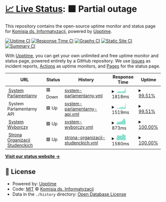 # [📈 Live Status](https://informatyzacja.github.io/uptime): <!--live status--> **🟧 Partial outage**

This repository contains the open-source uptime monitor and status page for [Komisja ds. Informatyzacji](https://samorzad.pwr.edu.pl), powered by [Upptime](https://github.com/upptime/upptime).

[![Uptime CI](https://github.com/informatyzacja/uptime/workflows/Uptime%20CI/badge.svg)](https://github.com/informatyzacja/uptime/actions?query=workflow%3A%22Uptime+CI%22)
[![Response Time CI](https://github.com/informatyzacja/uptime/workflows/Response%20Time%20CI/badge.svg)](https://github.com/informatyzacja/uptime/actions?query=workflow%3A%22Response+Time+CI%22)
[![Graphs CI](https://github.com/informatyzacja/uptime/workflows/Graphs%20CI/badge.svg)](https://github.com/informatyzacja/uptime/actions?query=workflow%3A%22Graphs+CI%22)
[![Static Site CI](https://github.com/informatyzacja/uptime/workflows/Static%20Site%20CI/badge.svg)](https://github.com/informatyzacja/uptime/actions?query=workflow%3A%22Static+Site+CI%22)
[![Summary CI](https://github.com/informatyzacja/uptime/workflows/Summary%20CI/badge.svg)](https://github.com/informatyzacja/uptime/actions?query=workflow%3A%22Summary+CI%22)

With [Upptime](https://upptime.js.org), you can get your own unlimited and free uptime monitor and status page, powered entirely by a GitHub repository. We use [Issues](https://github.com/informatyzacja/uptime/issues) as incident reports, [Actions](https://github.com/informatyzacja/uptime/actions) as uptime monitors, and [Pages](https://informatyzacja.github.io/uptime) for the status page.

<!--start: status pages-->
<!-- This summary is generated by Upptime (https://github.com/upptime/upptime) -->
<!-- Do not edit this manually, your changes will be overwritten -->
<!-- prettier-ignore -->
| URL | Status | History | Response Time | Uptime |
| --- | ------ | ------- | ------------- | ------ |
| <img alt="" src="https://icons.duckduckgo.com/ip3/parlament.samorzad.pwr.edu.pl.ico" height="13"> [System Parlamentarny](https://parlament.samorzad.pwr.edu.pl) | 🟥 Down | [system-parlamentarny.yml](https://github.com/informatyzacja/uptime/commits/HEAD/history/system-parlamentarny.yml) | <details><summary><img alt="Response time graph" src="./graphs/system-parlamentarny/response-time-week.png" height="20"> 1818ms</summary><br><a href="https://status.samorzad.pwr.edu.pl/history/system-parlamentarny"><img alt="Response time 1557" src="https://img.shields.io/endpoint?url=https%3A%2F%2Fraw.githubusercontent.com%2Finformatyzacja%2Fuptime%2FHEAD%2Fapi%2Fsystem-parlamentarny%2Fresponse-time.json"></a><br><a href="https://status.samorzad.pwr.edu.pl/history/system-parlamentarny"><img alt="24-hour response time 3091" src="https://img.shields.io/endpoint?url=https%3A%2F%2Fraw.githubusercontent.com%2Finformatyzacja%2Fuptime%2FHEAD%2Fapi%2Fsystem-parlamentarny%2Fresponse-time-day.json"></a><br><a href="https://status.samorzad.pwr.edu.pl/history/system-parlamentarny"><img alt="7-day response time 1818" src="https://img.shields.io/endpoint?url=https%3A%2F%2Fraw.githubusercontent.com%2Finformatyzacja%2Fuptime%2FHEAD%2Fapi%2Fsystem-parlamentarny%2Fresponse-time-week.json"></a><br><a href="https://status.samorzad.pwr.edu.pl/history/system-parlamentarny"><img alt="30-day response time 1362" src="https://img.shields.io/endpoint?url=https%3A%2F%2Fraw.githubusercontent.com%2Finformatyzacja%2Fuptime%2FHEAD%2Fapi%2Fsystem-parlamentarny%2Fresponse-time-month.json"></a><br><a href="https://status.samorzad.pwr.edu.pl/history/system-parlamentarny"><img alt="1-year response time 1557" src="https://img.shields.io/endpoint?url=https%3A%2F%2Fraw.githubusercontent.com%2Finformatyzacja%2Fuptime%2FHEAD%2Fapi%2Fsystem-parlamentarny%2Fresponse-time-year.json"></a></details> | <details><summary><a href="https://status.samorzad.pwr.edu.pl/history/system-parlamentarny">99.51%</a></summary><a href="https://status.samorzad.pwr.edu.pl/history/system-parlamentarny"><img alt="All-time uptime 99.06%" src="https://img.shields.io/endpoint?url=https%3A%2F%2Fraw.githubusercontent.com%2Finformatyzacja%2Fuptime%2FHEAD%2Fapi%2Fsystem-parlamentarny%2Fuptime.json"></a><br><a href="https://status.samorzad.pwr.edu.pl/history/system-parlamentarny"><img alt="24-hour uptime 96.58%" src="https://img.shields.io/endpoint?url=https%3A%2F%2Fraw.githubusercontent.com%2Finformatyzacja%2Fuptime%2FHEAD%2Fapi%2Fsystem-parlamentarny%2Fuptime-day.json"></a><br><a href="https://status.samorzad.pwr.edu.pl/history/system-parlamentarny"><img alt="7-day uptime 99.51%" src="https://img.shields.io/endpoint?url=https%3A%2F%2Fraw.githubusercontent.com%2Finformatyzacja%2Fuptime%2FHEAD%2Fapi%2Fsystem-parlamentarny%2Fuptime-week.json"></a><br><a href="https://status.samorzad.pwr.edu.pl/history/system-parlamentarny"><img alt="30-day uptime 99.89%" src="https://img.shields.io/endpoint?url=https%3A%2F%2Fraw.githubusercontent.com%2Finformatyzacja%2Fuptime%2FHEAD%2Fapi%2Fsystem-parlamentarny%2Fuptime-month.json"></a><br><a href="https://status.samorzad.pwr.edu.pl/history/system-parlamentarny"><img alt="1-year uptime 99.06%" src="https://img.shields.io/endpoint?url=https%3A%2F%2Fraw.githubusercontent.com%2Finformatyzacja%2Fuptime%2FHEAD%2Fapi%2Fsystem-parlamentarny%2Fuptime-year.json"></a></details>
| <img alt="" src="https://icons.duckduckgo.com/ip3/null.ico" height="13"> System Parlamentarny API | 🟩 Up | [system-parlamentarny-api.yml](https://github.com/informatyzacja/uptime/commits/HEAD/history/system-parlamentarny-api.yml) | <details><summary><img alt="Response time graph" src="./graphs/system-parlamentarny-api/response-time-week.png" height="20"> 1519ms</summary><br><a href="https://status.samorzad.pwr.edu.pl/history/system-parlamentarny-api"><img alt="Response time 1141" src="https://img.shields.io/endpoint?url=https%3A%2F%2Fraw.githubusercontent.com%2Finformatyzacja%2Fuptime%2FHEAD%2Fapi%2Fsystem-parlamentarny-api%2Fresponse-time.json"></a><br><a href="https://status.samorzad.pwr.edu.pl/history/system-parlamentarny-api"><img alt="24-hour response time 2587" src="https://img.shields.io/endpoint?url=https%3A%2F%2Fraw.githubusercontent.com%2Finformatyzacja%2Fuptime%2FHEAD%2Fapi%2Fsystem-parlamentarny-api%2Fresponse-time-day.json"></a><br><a href="https://status.samorzad.pwr.edu.pl/history/system-parlamentarny-api"><img alt="7-day response time 1519" src="https://img.shields.io/endpoint?url=https%3A%2F%2Fraw.githubusercontent.com%2Finformatyzacja%2Fuptime%2FHEAD%2Fapi%2Fsystem-parlamentarny-api%2Fresponse-time-week.json"></a><br><a href="https://status.samorzad.pwr.edu.pl/history/system-parlamentarny-api"><img alt="30-day response time 1094" src="https://img.shields.io/endpoint?url=https%3A%2F%2Fraw.githubusercontent.com%2Finformatyzacja%2Fuptime%2FHEAD%2Fapi%2Fsystem-parlamentarny-api%2Fresponse-time-month.json"></a><br><a href="https://status.samorzad.pwr.edu.pl/history/system-parlamentarny-api"><img alt="1-year response time 1141" src="https://img.shields.io/endpoint?url=https%3A%2F%2Fraw.githubusercontent.com%2Finformatyzacja%2Fuptime%2FHEAD%2Fapi%2Fsystem-parlamentarny-api%2Fresponse-time-year.json"></a></details> | <details><summary><a href="https://status.samorzad.pwr.edu.pl/history/system-parlamentarny-api">99.51%</a></summary><a href="https://status.samorzad.pwr.edu.pl/history/system-parlamentarny-api"><img alt="All-time uptime 99.10%" src="https://img.shields.io/endpoint?url=https%3A%2F%2Fraw.githubusercontent.com%2Finformatyzacja%2Fuptime%2FHEAD%2Fapi%2Fsystem-parlamentarny-api%2Fuptime.json"></a><br><a href="https://status.samorzad.pwr.edu.pl/history/system-parlamentarny-api"><img alt="24-hour uptime 96.58%" src="https://img.shields.io/endpoint?url=https%3A%2F%2Fraw.githubusercontent.com%2Finformatyzacja%2Fuptime%2FHEAD%2Fapi%2Fsystem-parlamentarny-api%2Fuptime-day.json"></a><br><a href="https://status.samorzad.pwr.edu.pl/history/system-parlamentarny-api"><img alt="7-day uptime 99.51%" src="https://img.shields.io/endpoint?url=https%3A%2F%2Fraw.githubusercontent.com%2Finformatyzacja%2Fuptime%2FHEAD%2Fapi%2Fsystem-parlamentarny-api%2Fuptime-week.json"></a><br><a href="https://status.samorzad.pwr.edu.pl/history/system-parlamentarny-api"><img alt="30-day uptime 99.89%" src="https://img.shields.io/endpoint?url=https%3A%2F%2Fraw.githubusercontent.com%2Finformatyzacja%2Fuptime%2FHEAD%2Fapi%2Fsystem-parlamentarny-api%2Fuptime-month.json"></a><br><a href="https://status.samorzad.pwr.edu.pl/history/system-parlamentarny-api"><img alt="1-year uptime 99.10%" src="https://img.shields.io/endpoint?url=https%3A%2F%2Fraw.githubusercontent.com%2Finformatyzacja%2Fuptime%2FHEAD%2Fapi%2Fsystem-parlamentarny-api%2Fuptime-year.json"></a></details>
| <img alt="" src="https://icons.duckduckgo.com/ip3/wybory.samorzad.pwr.edu.pl.ico" height="13"> [System Wyborczy](https://wybory.samorzad.pwr.edu.pl) | 🟩 Up | [system-wyborczy.yml](https://github.com/informatyzacja/uptime/commits/HEAD/history/system-wyborczy.yml) | <details><summary><img alt="Response time graph" src="./graphs/system-wyborczy/response-time-week.png" height="20"> 873ms</summary><br><a href="https://status.samorzad.pwr.edu.pl/history/system-wyborczy"><img alt="Response time 997" src="https://img.shields.io/endpoint?url=https%3A%2F%2Fraw.githubusercontent.com%2Finformatyzacja%2Fuptime%2FHEAD%2Fapi%2Fsystem-wyborczy%2Fresponse-time.json"></a><br><a href="https://status.samorzad.pwr.edu.pl/history/system-wyborczy"><img alt="24-hour response time 694" src="https://img.shields.io/endpoint?url=https%3A%2F%2Fraw.githubusercontent.com%2Finformatyzacja%2Fuptime%2FHEAD%2Fapi%2Fsystem-wyborczy%2Fresponse-time-day.json"></a><br><a href="https://status.samorzad.pwr.edu.pl/history/system-wyborczy"><img alt="7-day response time 873" src="https://img.shields.io/endpoint?url=https%3A%2F%2Fraw.githubusercontent.com%2Finformatyzacja%2Fuptime%2FHEAD%2Fapi%2Fsystem-wyborczy%2Fresponse-time-week.json"></a><br><a href="https://status.samorzad.pwr.edu.pl/history/system-wyborczy"><img alt="30-day response time 945" src="https://img.shields.io/endpoint?url=https%3A%2F%2Fraw.githubusercontent.com%2Finformatyzacja%2Fuptime%2FHEAD%2Fapi%2Fsystem-wyborczy%2Fresponse-time-month.json"></a><br><a href="https://status.samorzad.pwr.edu.pl/history/system-wyborczy"><img alt="1-year response time 997" src="https://img.shields.io/endpoint?url=https%3A%2F%2Fraw.githubusercontent.com%2Finformatyzacja%2Fuptime%2FHEAD%2Fapi%2Fsystem-wyborczy%2Fresponse-time-year.json"></a></details> | <details><summary><a href="https://status.samorzad.pwr.edu.pl/history/system-wyborczy">100.00%</a></summary><a href="https://status.samorzad.pwr.edu.pl/history/system-wyborczy"><img alt="All-time uptime 99.96%" src="https://img.shields.io/endpoint?url=https%3A%2F%2Fraw.githubusercontent.com%2Finformatyzacja%2Fuptime%2FHEAD%2Fapi%2Fsystem-wyborczy%2Fuptime.json"></a><br><a href="https://status.samorzad.pwr.edu.pl/history/system-wyborczy"><img alt="24-hour uptime 100.00%" src="https://img.shields.io/endpoint?url=https%3A%2F%2Fraw.githubusercontent.com%2Finformatyzacja%2Fuptime%2FHEAD%2Fapi%2Fsystem-wyborczy%2Fuptime-day.json"></a><br><a href="https://status.samorzad.pwr.edu.pl/history/system-wyborczy"><img alt="7-day uptime 100.00%" src="https://img.shields.io/endpoint?url=https%3A%2F%2Fraw.githubusercontent.com%2Finformatyzacja%2Fuptime%2FHEAD%2Fapi%2Fsystem-wyborczy%2Fuptime-week.json"></a><br><a href="https://status.samorzad.pwr.edu.pl/history/system-wyborczy"><img alt="30-day uptime 99.92%" src="https://img.shields.io/endpoint?url=https%3A%2F%2Fraw.githubusercontent.com%2Finformatyzacja%2Fuptime%2FHEAD%2Fapi%2Fsystem-wyborczy%2Fuptime-month.json"></a><br><a href="https://status.samorzad.pwr.edu.pl/history/system-wyborczy"><img alt="1-year uptime 99.96%" src="https://img.shields.io/endpoint?url=https%3A%2F%2Fraw.githubusercontent.com%2Finformatyzacja%2Fuptime%2FHEAD%2Fapi%2Fsystem-wyborczy%2Fuptime-year.json"></a></details>
| <img alt="" src="https://icons.duckduckgo.com/ip3/aktywni.pwr.edu.pl.ico" height="13"> [Strona Organizacji Studenckich](https://aktywni.pwr.edu.pl) | 🟩 Up | [strona-organizacji-studenckich.yml](https://github.com/informatyzacja/uptime/commits/HEAD/history/strona-organizacji-studenckich.yml) | <details><summary><img alt="Response time graph" src="./graphs/strona-organizacji-studenckich/response-time-week.png" height="20"> 1580ms</summary><br><a href="https://status.samorzad.pwr.edu.pl/history/strona-organizacji-studenckich"><img alt="Response time 1653" src="https://img.shields.io/endpoint?url=https%3A%2F%2Fraw.githubusercontent.com%2Finformatyzacja%2Fuptime%2FHEAD%2Fapi%2Fstrona-organizacji-studenckich%2Fresponse-time.json"></a><br><a href="https://status.samorzad.pwr.edu.pl/history/strona-organizacji-studenckich"><img alt="24-hour response time 1604" src="https://img.shields.io/endpoint?url=https%3A%2F%2Fraw.githubusercontent.com%2Finformatyzacja%2Fuptime%2FHEAD%2Fapi%2Fstrona-organizacji-studenckich%2Fresponse-time-day.json"></a><br><a href="https://status.samorzad.pwr.edu.pl/history/strona-organizacji-studenckich"><img alt="7-day response time 1580" src="https://img.shields.io/endpoint?url=https%3A%2F%2Fraw.githubusercontent.com%2Finformatyzacja%2Fuptime%2FHEAD%2Fapi%2Fstrona-organizacji-studenckich%2Fresponse-time-week.json"></a><br><a href="https://status.samorzad.pwr.edu.pl/history/strona-organizacji-studenckich"><img alt="30-day response time 1553" src="https://img.shields.io/endpoint?url=https%3A%2F%2Fraw.githubusercontent.com%2Finformatyzacja%2Fuptime%2FHEAD%2Fapi%2Fstrona-organizacji-studenckich%2Fresponse-time-month.json"></a><br><a href="https://status.samorzad.pwr.edu.pl/history/strona-organizacji-studenckich"><img alt="1-year response time 1653" src="https://img.shields.io/endpoint?url=https%3A%2F%2Fraw.githubusercontent.com%2Finformatyzacja%2Fuptime%2FHEAD%2Fapi%2Fstrona-organizacji-studenckich%2Fresponse-time-year.json"></a></details> | <details><summary><a href="https://status.samorzad.pwr.edu.pl/history/strona-organizacji-studenckich">100.00%</a></summary><a href="https://status.samorzad.pwr.edu.pl/history/strona-organizacji-studenckich"><img alt="All-time uptime 98.17%" src="https://img.shields.io/endpoint?url=https%3A%2F%2Fraw.githubusercontent.com%2Finformatyzacja%2Fuptime%2FHEAD%2Fapi%2Fstrona-organizacji-studenckich%2Fuptime.json"></a><br><a href="https://status.samorzad.pwr.edu.pl/history/strona-organizacji-studenckich"><img alt="24-hour uptime 100.00%" src="https://img.shields.io/endpoint?url=https%3A%2F%2Fraw.githubusercontent.com%2Finformatyzacja%2Fuptime%2FHEAD%2Fapi%2Fstrona-organizacji-studenckich%2Fuptime-day.json"></a><br><a href="https://status.samorzad.pwr.edu.pl/history/strona-organizacji-studenckich"><img alt="7-day uptime 100.00%" src="https://img.shields.io/endpoint?url=https%3A%2F%2Fraw.githubusercontent.com%2Finformatyzacja%2Fuptime%2FHEAD%2Fapi%2Fstrona-organizacji-studenckich%2Fuptime-week.json"></a><br><a href="https://status.samorzad.pwr.edu.pl/history/strona-organizacji-studenckich"><img alt="30-day uptime 100.00%" src="https://img.shields.io/endpoint?url=https%3A%2F%2Fraw.githubusercontent.com%2Finformatyzacja%2Fuptime%2FHEAD%2Fapi%2Fstrona-organizacji-studenckich%2Fuptime-month.json"></a><br><a href="https://status.samorzad.pwr.edu.pl/history/strona-organizacji-studenckich"><img alt="1-year uptime 98.17%" src="https://img.shields.io/endpoint?url=https%3A%2F%2Fraw.githubusercontent.com%2Finformatyzacja%2Fuptime%2FHEAD%2Fapi%2Fstrona-organizacji-studenckich%2Fuptime-year.json"></a></details>

<!--end: status pages-->

[**Visit our status website →**](https://informatyzacja.github.io/uptime)

## 📄 License

- Powered by: [Upptime](https://github.com/upptime/upptime)
- Code: [MIT](./LICENSE) © [Komisja ds. Informatyzacji](https://samorzad.pwr.edu.pl)
- Data in the `./history` directory: [Open Database License](https://opendatacommons.org/licenses/odbl/1-0/)

